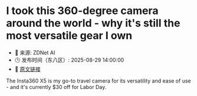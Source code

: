# I took this 360-degree camera around the world - why it's still the most versatile gear I own
- 📅 来源: ZDNet AI
- 🕒 发布时间（东八区）: 2025-08-29 14:00:00
- 🔗 [原文链接](https://www.zdnet.com/article/i-took-this-360-degree-camera-around-the-world-why-its-still-the-most-versatile-gear-i-own/)

The Insta360 X5 is my go-to travel camera for its versatility and ease of use - and it's currently $30 off for Labor Day.